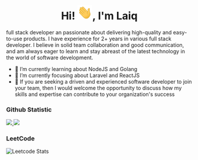 <h1 align="center">Hi! <img src="https://raw.githubusercontent.com/ABSphreak/ABSphreak/master/gifs/Hi.gif" width="40px" />, I'm Laiq</h1>

full stack developer an passionate about delivering high-quality and easy-to-use products. I have experience for 2+ years in various full stack developer. I believe in solid team collaboration and good communication, and am always eager to learn and stay abreast of the latest technology in the world of software development.


- 🔭 I’m currently learning about NodeJS and Golang
- 🌱 I’m currently focusing about Laravel and ReactJS
- 💬 If you are seeking a driven and experienced software developer to join your team, then I would welcome the opportunity to discuss how my skills and expertise can contribute to your organization's success

  
### Github Statistic
<p align="left">
<a href="https://github.com/ahmadlaiq97">
  <img height="180em" src="https://github-readme-stats-eight-theta.vercel.app/api?username=ahmadlaiq&show_icons=true&theme=algolia&include_all_commits=true&count_private=true"/>
  <img height="180em" src="https://github-readme-stats-eight-theta.vercel.app/api/top-langs/?username=ahmadlaiq&layout=compact&langs_count=8&theme=algolia"/>
</a>
</p>

### LeetCode

![Leetcode Stats](https://leetcard.jacoblin.cool/ahmadlaiq?ext=contest)
